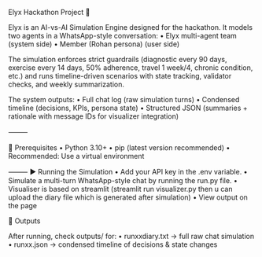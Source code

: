 Elyx Hackathon Project 🚀

Elyx is an AI-vs-AI Simulation Engine designed for the hackathon. It models two agents in a WhatsApp-style conversation:
	•	Elyx multi-agent team (system side)
	•	Member (Rohan persona) (user side)

The simulation enforces strict guardrails (diagnostic every 90 days, exercise every 14 days, 50% adherence, travel 1 week/4, chronic condition, etc.) and runs timeline-driven scenarios with state tracking, validator checks, and weekly summarization.

The system outputs:
	•	Full chat log (raw simulation turns)
	•	Condensed timeline (decisions, KPIs, persona state)
	•	Structured JSON (summaries + rationale with message IDs for visualizer integration)

⸻

🔧 Prerequisites
	•	Python 3.10+
	•	pip (latest version recommended)
	•	Recommended: Use a virtual environment

⸻
▶️ Running the Simulation
	•	Add your API key in the .env variable.
	•	Simulate a multi-turn WhatsApp-style chat by running the run.py file.
	•	Visualiser is based on streamlit (streamlit run visualizer.py then u can upload the diary file which is generated after simulation)
	•	View output on the page

 📑 Outputs

After running, check outputs/ for:
	•	runxxdiary.txt → full raw chat simulation
	•	runxx.json → condensed timeline of decisions & state changes

